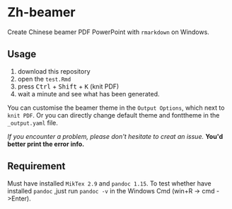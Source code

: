 # Zh-beamer

Create Chinese beamer PDF PowerPoint with `rmarkdown` on Windows.

## Usage

1. download this repository
2. open the `test.Rmd`
3. press <kbd>Ctrl</kbd> + <kbd>Shift</kbd> + <kbd>K</kbd> (knit PDF)
4. wait a minute and see what has been generated.

You can customise the beamer theme in the `Output Options`, which next to `knit PDF`. Or you can directly change default theme and fonttheme in the `_output.yaml` file.

*If you encounter a problem, please don't hesitate to creat an issue.* **You'd better print the error info.**

## Requirement

Must have installed `MikTex 2.9` and `pandoc 1.15`. To test whether have installed `pandoc` ,just run `pandoc -v` in the Windows Cmd (win+R -> cmd ->Enter).